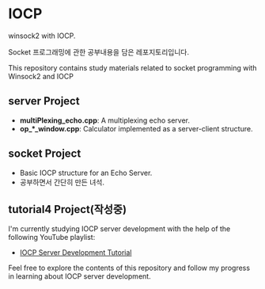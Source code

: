 # IOCP
winsock2 with IOCP.  

Socket 프로그래밍에 관한 공부내용을 담은 레포지토리입니다.

This repository contains study materials related to socket programming with Winsock2 and IOCP

## server Project

- **multiPlexing_echo.cpp**: A multiplexing echo server.
- **op_*_window.cpp**: Calculator implemented as a server-client structure.

## socket Project

- Basic IOCP structure for an Echo Server.
- 공부하면서 간단히 만든 녀석.

## tutorial4 Project(작성중)

I'm currently studying IOCP server development with the help of the following YouTube playlist:

- [IOCP Server Development Tutorial](https://youtube.com/playlist?list=PLW_xyUw4fSdYJuxJaMx3k32xTN3Ou8aDy&si=4MNTimyqdnMyab3L)

Feel free to explore the contents of this repository and follow my progress in learning about IOCP server development.